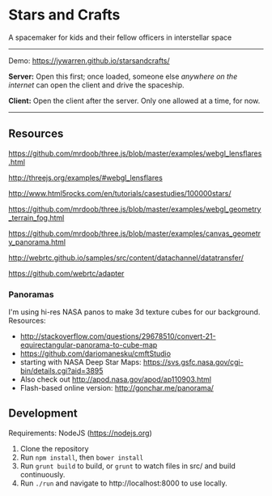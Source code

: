 Stars and Crafts
====

A spacemaker for kids and their fellow officers in interstellar space


****

Demo: https://jywarren.github.io/starsandcrafts/

**Server:** Open this first; once loaded, someone else _anywhere on the internet_ can open the client and drive the spaceship. 

**Client:** Open the client after the server. Only one allowed at a time, for now. 

****

## Resources

https://github.com/mrdoob/three.js/blob/master/examples/webgl_lensflares.html

http://threejs.org/examples/#webgl_lensflares

http://www.html5rocks.com/en/tutorials/casestudies/100000stars/

https://github.com/mrdoob/three.js/blob/master/examples/webgl_geometry_terrain_fog.html

https://github.com/mrdoob/three.js/blob/master/examples/canvas_geometry_panorama.html

http://webrtc.github.io/samples/src/content/datachannel/datatransfer/

https://github.com/webrtc/adapter


### Panoramas

I'm using hi-res NASA panos to make 3d texture cubes for our background. Resources:

* http://stackoverflow.com/questions/29678510/convert-21-equirectangular-panorama-to-cube-map
* https://github.com/dariomanesku/cmftStudio
* starting with NASA Deep Star Maps: https://svs.gsfc.nasa.gov/cgi-bin/details.cgi?aid=3895
* Also check out http://apod.nasa.gov/apod/ap110903.html
* Flash-based online version: http://gonchar.me/panorama/


## Development

Requirements: NodeJS (https://nodejs.org)

1. Clone the repository
2. Run `npm install`, then `bower install`
3. Run `grunt build` to build, or `grunt` to watch files in src/ and build continuously.
4. Run `./run` and navigate to http://localhost:8000 to use locally.
